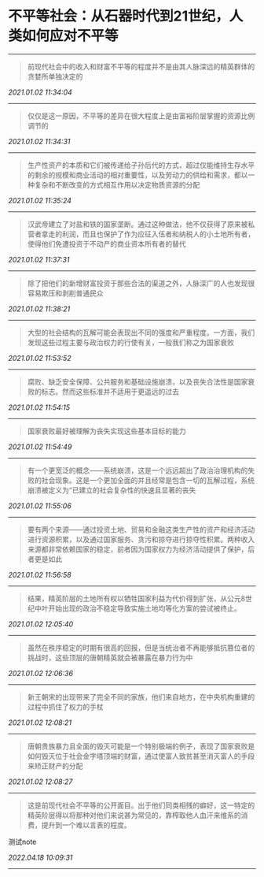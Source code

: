 # 不平等社会：从石器时代到21世纪，人类如何应对不平等

---

> 前现代社会中的收入和财富不平等的程度并不是由其人脉深远的精英群体的贪婪所单独决定的

*2021.01.02 11:34:04*

---

> 仅仅是这一原因，不平等的差异在很大程度上是由富裕阶层掌握的资源比例调节的

*2021.01.02 11:34:31*

---

> 生产性资产的本质和它们被传递给子孙后代的方式，超过仅能维持生存水平的剩余的规模和商业活动的相对重要性，以及劳动力的供给和需求，都以一种复杂和不断改变的方式相互作用以决定物质资源的分配

*2021.01.02 11:35:24*

---

> 汉武帝建立了对盐和铁的国家垄断。通过这种做法，他不仅获得了原来被私营者拿走的利润，而且也保护了作为应征入伍者和纳税人的小土地所有者，使得他们免遭投资于不动产的商业资本所有者的替代

*2021.01.02 11:37:31*

---

> 除了把他们的新增财富投资于那些合法的渠道之外，人脉深广的人也发现很容易欺压和剥削普通民众

*2021.01.02 11:38:21*

---

> 大型的社会结构的瓦解可能会表现出不同的强度和严重程度。一方面，我们发现这些过程主要与政治权力的行使有关，一般我们称之为国家衰败

*2021.01.02 11:53:52*

---

> 腐败、缺乏安全保障、公共服务和基础设施崩溃，以及丧失合法性是国家衰败的标志。然而这些标准并不适用于更遥远的过去

*2021.01.02 11:54:15*

---

> 国家衰败最好被理解为丧失实现这些基本目标的能力

*2021.01.02 11:54:49*

---

> 有一个更宽泛的概念——系统崩溃，这是一个远远超出了政治治理机构的失败的社会现象。这是一个更加全面的并且经常是包含一切的瓦解过程，系统崩溃被定义为“已建立的社会复杂性的快速且显著的丧失

*2021.01.02 11:55:06*

---

> 要有两个来源——通过投资土地、贸易和金融这类生产性的资产和经济活动进行资源积累，以及通过国家服务、贪污和掠夺进行掠夺性积累。两种收入来源都非常依赖国家的稳定，前者因为国家权力为经济活动提供了保护，后者更是如此

*2021.01.02 11:56:58*

---

> 结果，精英阶层的土地所有权以牺牲国家利益为代价得到扩张，从公元8世纪中叶开始出现的政治不稳定导致实施土地均等化方案的尝试被终止。

*2021.01.02 12:05:40*

---

> 虽然在秩序稳定的时期有很高的回报，但是当统治者不再能够抵抗篡位者的挑战时，这些顶层的唐朝精英就会被暴露在暴力行为中

*2021.01.02 12:06:36*

---

> 新王朝宋的出现带来了完全不同的家族，他们来自地方，在中央机构重建的过程中抓住了权力的手杖

*2021.01.02 12:08:21*

---

> 唐朝贵族暴力且全面的毁灭可能是一个特别极端的例子，表现了国家衰败是如何毁灭位于社会金字塔顶端的财富，通过使富人致贫甚至消灭富人的手段来矫正财产的分配

*2021.01.02 12:08:27*

---

> 这是前现代社会不平等的公开面目。出于他们同类相残的癖好，这一特定的精英阶层得以将那种对他们来说甚为常见的，靠榨取他人血汗来维系的消费，提升到一个难以言表的程度。

测试note

*2022.04.18 10:09:31*

---
